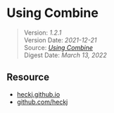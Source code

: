 # Using Combine

> Version: *1.2.1*  
> Version Date: *2021-12-21*  
> Source: [*Using Combine*](https://heckj.github.io/swiftui-notes/#introduction)  
> Digest Date: *March 13, 2022*  

## Resource

- [heckj.github.io](https://heckj.github.io/swiftui-notes/#introduction)
- [github.com/heckj](https://github.com/heckj/swiftui-notes)
